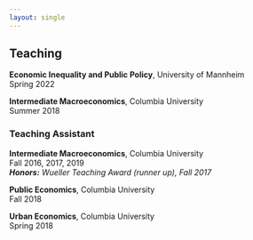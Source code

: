 ```yaml
---
layout: single
---
```

  
## Teaching
  
**Economic Inequality and Public Policy**, University of Mannheim \
Spring 2022

**Intermediate Macroeconomics**, Columbia University \
Summer 2018

### Teaching Assistant

**Intermediate Macroeconomics**, Columbia University \
Fall 2016, 2017, 2019 \
_**Honors:** Wueller Teaching Award (runner up), Fall 2017_

**Public Economics**, Columbia University \
Fall 2018

**Urban Economics**, Columbia University \
Spring 2018